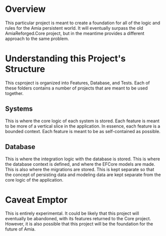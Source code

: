 ﻿# Overview

This particular project is meant to create a foundation for all of the logic and rules for the Amia persistent world.
It will eventually surpass the old AmiaReforged.Core project, but in the meantime provides a different approach to the
same problem.

# Understanding this Project's Structure

This csproject is organized into Features, Database, and Tests. Each of these folders contains a number of projects that
are meant to be used together.

## Systems

This is where the core logic of each system is stored. Each feature is meant to be more of a vertical
slice in the application. In essence, each feature is a bounded context. Each feature is meant to be as self-contained
as possible.

## Database

This is where the integration logic with the database is stored. This is where the database context is defined, and
where the
EFCore models are made. This is also where the migrations are stored. This is kept separate so that the concept of
persisting data and modeling
data are kept separate from the core logic of the application.

# Caveat Emptor

This is entirely experimental. It could be likely that this project will eventually be abandoned, with its features
returned to the Core project. However, it is also possible that this project will be the foundation for the future of
Amia.